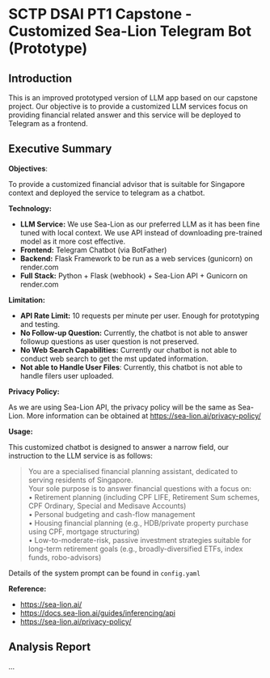 # SCTP DSAI PT1 Capstone - Customized Sea-Lion Telegram Bot (Prototype)

## Introduction
This is an improved prototyped version of LLM app based on our capstone project. Our objective is to provide a customized LLM services focus on providing financial related answer and this service will be deployed to Telegram as a frontend.

## Executive Summary
**Objectives**: 

To provide a customized financial advisor that is suitable for Singapore context and deployed the service to telegram as a chatbot.


**Technology:**
- **LLM Service:** We use Sea-Lion as our preferred LLM as it has been fine tuned with local context. We use API instead of downloading pre-trained model as it more cost effective. 
- **Frontend:** Telegram Chatbot (via BotFather)
- **Backend:** Flask Framework to be run as a web services (gunicorn) on render.com
- **Full Stack:** Python + Flask (webhook) + Sea-Lion API + Gunicorn on render.com


**Limitation:**
- **API Rate Limit:** 10 requests per minute per user. Enough for prototyping and testing.
- **No Follow-up Question:** Currently, the chatbot is not able to answer followup questions as user question is not preserved.
- **No Web Search Capabilities:** Currently our chatbot is not able to conduct web search to get the mst updated information.
- **Not able to Handle User Files**: Currently, this chatbot is not able to handle filers user uploaded.


**Privacy Policy:**

As we are using Sea-Lion API, the privacy policy will be the same as Sea-Lion. More information can be obtained at https://sea-lion.ai/privacy-policy/

**Usage:**

This customized chatbot is designed to answer a narrow field, our instruction to the LLM service is as follows: 
> You are a specialised financial planning assistant, dedicated to serving residents of Singapore.  
> Your sole purpose is to answer financial questions with a focus on:  
> • Retirement planning (including CPF LIFE, Retirement Sum schemes, CPF Ordinary, Special and Medisave Accounts)  
> • Personal budgeting and cash-flow management  
> • Housing financial planning (e.g., HDB/private property purchase using CPF, mortgage structuring)  
> • Low-to-moderate-risk, passive investment strategies suitable for long-term retirement goals (e.g., broadly-diversified ETFs, index funds, robo-advisors)

Details of the system prompt can be found in `config.yaml`

**Reference:**

- https://sea-lion.ai/
- https://docs.sea-lion.ai/guides/inferencing/api
- https://sea-lion.ai/privacy-policy/


## Analysis Report
...
